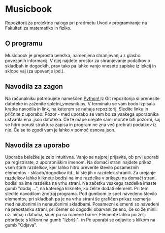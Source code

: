 # Musicbook
Repozitorij za projektno nalogo pri predmetu Uvod v programiranje na Fakulteti za matematiko in fiziko.

## O programu
Musicbook je preprosta beležka, namenjena shranjevanju z glasbo povezanih informacij. 
V njej najdete prostor za shranjevanje podatkov o skladbah in dogodkih, prav tako pa lahko vanjo vnesete zapiske iz lekcij in sklope vaj (za upevanje ipd.).

## Navodila za zagon 
Na računalniku potrebujete nameščen <a href="https://www.python.org/"> Python! </a>
Iz Git repozitorija si prenesite datoteke in zaženite spletni_vmesnik.py. V terminalu se vam bodo izpisala kratka navodila in link, na katerem se nahaja repozitorij. Sledite linku in pričnite z uporabo. 
Pozor - med uporabo se vam bo za vsakega uporabnika ustvarila ena .json datoteka. Če te mape urejate sami morate biti pozorni, saj se hitro poruši struktura zapisa in program ne zna več prebrati podatkov iz nje. Če se to zgodi vam je lahko v pomoč osnova.json.

## Navodila za uporabo
Uporaba beležke je zelo intuitivna. Vanjo se najprej prijavite, ob prvi uporabi pa registrirate, z uporabniškim imenom. 
Na domači strani najdete prikaz vseh štirih razdelkov, kjer lahko hitro preverite število posameznih elementov - skladb/dogodkov itd., ki ste jih v razdelek shranili. 
Za urejanje razdelkov lahko kliknete bodisi na ime razdelka v prikazu na domači strani, bodisi na ime razdelka na vrhu strani. Na začetku vsakega razdelka imaste gumb "dodaj ...", na katerega kliknete, ko želite dodati element. Pri tem sledite navodilom znotraj programa. Pod gumbom je spet navedeno število elementov, pri skladbah pa je na vrhu strani še grafičen prikaz razmerja med naučenimi in nenaučenimi skladbami. Posamezni elementi so navedeni na preostanku strani, pri čemer so dogodki obarvani zeleno, če so že minili oz. nimajo datuma, sicer pa so rumene barve.
Elemente lahko po želji pobrišete s klikom na gumb "Izbriši". \n
Po uporabi se odjavite s klikom na gumb "Odjava".